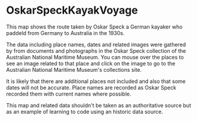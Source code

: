 # OskarSpeckKayakVoyage
This map shows the route taken by Oskar Speck a German kayaker who paddeld from Germany to Australia in the 1930s.

The data including place names, dates and related images were gathered by from documents and photographs in the Oskar Speck collection of the Australian National Maritime Museum. You can mouse over the places to see an image related to that place and click on the image to go to the Australian National Maritime Museum's collections site.

It is likely that there are additional places not included and also that some dates will not be accurate. Place names are recorded as Oskar Speck recorded them with current names where possible.

This map and related data shouldn't be taken as an authoritative source but as an example of learning to code using an historic data source.
